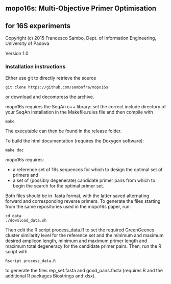 ## mopo16s: Multi-Objective Primer Optimisation 
## for 16S experiments
Copyright (c) 2015 Francesco Sambo, Dept. of Information Engineering,
University of Padova

Version 1.0

### Installation instructions

Either use git to directly retrieve the source

	git clone https://github.com/sambofra/mopo16s

or download and decompress the archive.

mopo16s requires the SeqAn c++ library: set the correct include directory 
of your SeqAn installation in the Makefile.rules file and then compile with

	make

The executable can then be found in the release folder.
 
To build the html documentation (requires the Doxygen software):

	make doc

mopo16s requires:
- a reference set of 16s sequences for which to design the optimal set 
  of primers and
- a set of (possibly degenerate) candidate primer pairs from which to 
  begin the search for the optimal primer set.

Both files should be in .fasta format, with the latter saved alternating 
forward and corresponding reverse primers.
To generate the files starting from the same repositories used in the 
mopo16s paper, run:

	cd data	
	./download_data.sh

Then edit the R script process_data.R to set the required GreenGeenes 
cluster similarity level for the reference set and the minimum and maximum 
desired amplicon length, minimum and maximum primer length and maximum 
total degeneracy for the candidate primer pairs.
Then, run the R script with

	Rscript process_data.R

to generate the files rep_set.fasta and good_pairs.fasta (requires R and 
the additional R packages Biostrings and xlsx).